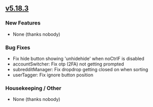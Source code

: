 ## [v5.18.3](https://github.com/honestbleeps/Reddit-Enhancement-Suite/releases/v5.18.3)

### New Features

- None (thanks nobody)

### Bug Fixes

- Fix hide button showing 'unhidehide' when noCtrlF is disabled
- accountSwitcher: Fix otp (2FA) not getting prompted
- subredditManager: Fix dropdrop getting closed on when sorting
- userTagger: Fix ignore button position

### Housekeeping / Other

- None (thanks nobody)

